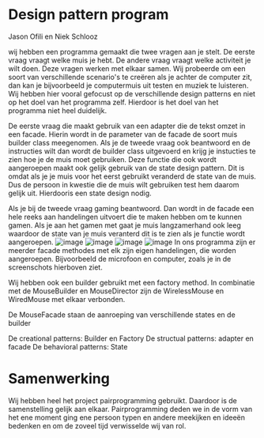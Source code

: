 # Design pattern program

Jason Ofili en Niek Schlooz

wij hebben een programma gemaakt die twee vragen aan je stelt. De eerste vraag vraagt welke muis je hebt. De andere vraag vraagt welke activiteit je wilt doen. Deze vragen werken met elkaar samen. Wij probeerde om een soort van verschillende scenario's te creëren als je achter de computer zit, dan kan je bijvoorbeeld je computermuis uit  testen en muziek te luisteren. Wij hebben hier vooral gefocust op de verschillende design patterns en niet op het doel van het programma zelf. Hierdoor is het doel van het programma niet heel duidelijk.
 
De eerste vraag die maakt gebruik van een adapter die de tekst omzet in een facade. Hierin wordt in de parameter van de facade de soort muis builder class meegenomen. Als je de tweede vraag ook beantwoord en de instructies wilt dan wordt de builder class uitgevoerd en krijg je instucties te zien hoe je de muis moet gebruiken. Deze functie die ook wordt aangeroepen maakt ook gelijk gebruik van de state design pattern. Dit is omdat als je je muis voor het eerst gebruikt veranderd de state van de muis. Dus de persoon in kwestie die de muis wilt gebruiken test hem daarom gelijk uit. Hierdooris een state design nodig. 

Als je bij de tweede vraag gaming beantwoord. Dan wordt in de facade een hele reeks aan handelingen uitvoert die te maken hebben om te kunnen gamen. Als je aan het gamen met gaat je muis langzamerhand ook leeg waardoor de state van je muis veranterd dit is te zien als je functie wordt aangeroepen.
![image](https://user-images.githubusercontent.com/90184159/213722614-953ca748-f544-4a4b-ba22-181b0c0dd77d.png)
![image](https://user-images.githubusercontent.com/90184159/213722751-965a7b0b-8b89-4bca-803e-f13fa2c145be.png)
![image](https://user-images.githubusercontent.com/90184159/213722962-d0c95a46-6566-4715-bf02-c7393e35ba2b.png)
![image](https://user-images.githubusercontent.com/90184159/213723121-d7ff8e19-e4e3-4ac1-91df-9122caad8d98.png)
In ons programma zijn er meerder facade methodes met elk zijn eigen handelingen, die worden aangeroepen. Bijvoorbeeld de microfoon en computer, zoals je in de screenschots hierboven ziet.

Wij hebben ook een builder gebruikt met een factory method. In combinatie met de MouseBuilder en MouseDirector zijn de WirelessMouse en WiredMouse met elkaar verbonden.

De MouseFacade staan de aanroeping van verschillende states en de builder

De creational patterns: Builder en Factory
De structual patterns: adapter en facade
De behavioral patterns: State

# Samenwerking
Wij hebben heel het project pairprogramming gebruikt. Daardoor is de samenstelling gelijk aan elkaar. Pairprogramming deden we in de vorm van het ene moment ging ene persoon typen en andere meekijken en ideeën bedenken en om de zoveel tijd verwisselde wij van rol.
